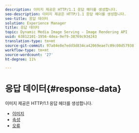 ```yaml
---
description: 이미지 제공은 HTTP/1.1 응답 헤더를 생성합니다.
seo-description: 이미지 제공은 HTTP/1.1 응답 헤더를 생성합니다.
seo-title: 응답 데이터
solution: Experience Manager
title: 응답 데이터
topic: Dynamic Media Image Serving - Image Rendering API
uuid: 63812101-1956-4dea-9ef9-38769c934243
translation-type: tm+mt
source-git-commit: 97a84e8e7edd3d834ca42069eae7c09c00d57938
workflow-type: tm+mt
source-wordcount: '27'
ht-degree: 11%

---
```



# 응답 데이터{#response-data}

이미지 제공은 HTTP/1.1 응답 헤더를 생성합니다.

* [이미지](c-images.md)
* [속성](c-properties/c-properties.md)
* [오류](r-errors.md)

